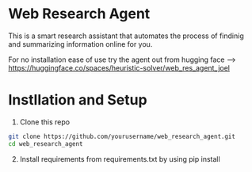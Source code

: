 # Web Research Agent 

This is a smart research assistant that automates the process of findinig and summarizing information online for you. 

For no installation ease of use try the agent out from hugging face --> https://huggingface.co/spaces/heuristic-solver/web_res_agent_joel 

# Instllation and Setup 

1. Clone this repo
```bash
git clone https://github.com/yourusername/web_research_agent.git
cd web_research_agent
```
2. Install requirements from requirements.txt by using pip install <library>
